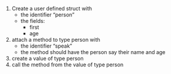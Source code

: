 1. Create a user defined struct with
    - the identifier “person”
    - the fields:
         * first
         * age
2. attach a method to type person with
    - the identifier “speak”
    - the method should have the person say their name and age
3. create a value of type person
4. call the method from the value of type person